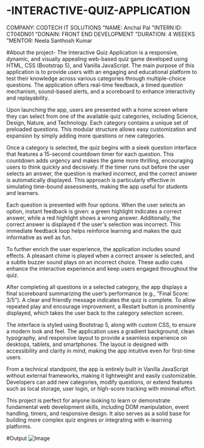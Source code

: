 # -INTERACTIVE-QUIZ-APPLICATION

COMPANY: CODTECH IT SOLUTIONS
"NAME: Anchal Pal
"INTERN ID: CT04DN01
"DONAIN: FRONT END DEVELOPMENT
"DURATION: 4 WEEEKS
"MENTOR: Neela Santhosh Kumar

#About the project-
 The Interactive Quiz Application is a responsive, dynamic, and visually appealing web-based quiz game developed using HTML, CSS (Bootstrap 5), and Vanilla JavaScript. The main purpose of this application is to provide users with an engaging and educational platform to test their knowledge across various categories through multiple-choice questions. The application offers real-time feedback, a timed question mechanism, sound-based alerts, and a scoreboard to enhance interactivity and replayability.

Upon launching the app, users are presented with a home screen where they can select from one of the available quiz categories, including Science, Design, Nature, and Technology. Each category contains a unique set of preloaded questions. This modular structure allows easy customization and expansion by simply adding more questions or new categories.

Once a category is selected, the quiz begins with a sleek question interface that features a 15-second countdown timer for each question. This countdown adds urgency and makes the game more thrilling, encouraging users to think quickly and decisively. If the timer runs out before the user selects an answer, the question is marked incorrect, and the correct answer is automatically displayed. This approach is particularly effective in simulating time-bound assessments, making the app useful for students and learners.

Each question is presented with four options. When the user selects an option, instant feedback is given: a green highlight indicates a correct answer, while a red highlight shows a wrong answer. Additionally, the correct answer is displayed if the user's selection was incorrect. This immediate feedback loop helps reinforce learning and makes the quiz informative as well as fun.

To further enrich the user experience, the application includes sound effects. A pleasant chime is played when a correct answer is selected, and a subtle buzzer sound plays on an incorrect choice. These audio cues enhance the interactive experience and keep users engaged throughout the quiz.

After completing all questions in a selected category, the app displays a final scoreboard summarizing the user’s performance (e.g., “Final Score: 3/5”). A clear and friendly message indicates the quiz is complete. To allow repeated play and encourage improvement, a Restart button is prominently displayed, which takes the user back to the category selection screen.

The interface is styled using Bootstrap 5, along with custom CSS, to ensure a modern look and feel. The application uses a gradient background, clean typography, and responsive layout to provide a seamless experience on desktops, tablets, and smartphones. The layout is designed with accessibility and clarity in mind, making the app intuitive even for first-time users.

From a technical standpoint, the app is entirely built in Vanilla JavaScript without external frameworks, making it lightweight and easily customizable. Developers can add new categories, modify questions, or extend features such as local storage, user login, or high-score tracking with minimal effort.

This project is perfect for anyone looking to learn or demonstrate fundamental web development skills, including DOM manipulation, event handling, timers, and responsive design. It also serves as a solid base for building more complex quiz engines or integrating with e-learning platforms.

#Output 
![Image](https://github.com/user-attachments/assets/f88663b2-6f82-4b21-9237-9788fcdabcf5)
